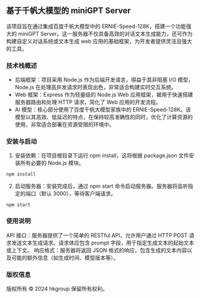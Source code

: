 ## 基于千帆大模型的 miniGPT Server

该项目旨在通过集成百度千帆大模型中的 ERNIE-Speed-128K，搭建一个功能强大的 miniGPT Server。这一服务器不仅具备高效的对话文本生成能力，还可作为构建自定义对话系统或文本生成 web 应用的基础框架，为开发者提供灵活且强大的工具。

### 技术栈概述

- 后端框架：项目采用 Node.js 作为后端开发语言，得益于其非阻塞 I/O 模型，Node.js 在处理高并发请求时表现出色，非常适合构建实时交互系统。
- Web 框架：Express 作为轻量级的 Node.js Web 应用框架，被用于快速搭建服务器路由和处理 HTTP 请求，简化了 Web 应用的开发流程。
- AI 模型：核心部分使用了百度千帆大模型家族中的 ERNIE-Speed-128K。该模型以其高效、低延迟的特点，在保持较高准确性的同时，优化了计算资源的使用，非常适合部署在资源受限的环境中。

### 安装与启动

1. 安装依赖：在项目根目录下运行 npm install，这将根据 package.json 文件安装所有必要的 Node.js 模块。

```shell
npm install
```

2. 启动服务器：安装完成后，通过 npm start 命令启动服务器。服务器将监听指定的端口（默认 3000），等待客户端请求。

```shell
npm start
```

### 使用说明

API 接口：服务器提供了一个简单的 RESTful API，允许用户通过 HTTP POST 请求发送文本生成请求。请求体应包含 prompt 字段，用于指定生成文本的起始文本或上下文。
响应格式：服务器将返回 JSON 格式的响应，包含生成的文本内容以及可能的额外信息（如生成时间、模型版本等）。

### 版权信息

版权所有 © 2024 hkgroup 保留所有权利。
